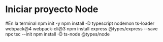 # Iniciar proyecto Node

#En la terminal
npm init -y
npm install -D typescript nodemon ts-loader webpack@4 webpack-cli@3
npm install express @types/express --save
npx tsc --init
npm install -D ts-node  @types/node